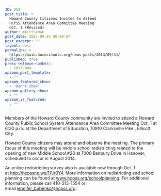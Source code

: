 ```yaml
---
ID: 252
post_title: >
  Howard County Citizens Invited to Attend
  HCPSS Attendance Area Committee Meeting
  Oct. 1 (Revised)
author: mkittleman
post_date: 2013-09-24 00:00:07
post_excerpt: ""
layout: post
permalink: >
  https://main.hocoschools.org/news-posts/2013/09/44/
published: true
press-release-number:
  - 2013-044
wpzoom_post_template:
  - ""
wpzoom_featured_show:
  - "Don't Show"
wpzoom_gallery_show:
  - ""
wpzoom_is_featured:
  - ""
---
```

Members of the Howard County community are invited to attend a Howard County Public School System Attendance Area Committee Meeting Oct. 1 at 6:30 p.m. at the Department of Education, 10910 Clarksville Pike., Ellicott City.

Howard County citizens may attend and observe the meeting. The primary focus of this meeting will be middle school redistricting related to the opening of new Middle School #20 at 7000 Banbury Drive in Hanover, scheduled to occur in August 2014.

An online redistricting survey also is available now through Oct. 1 at <a href="http://hcpssne.ws/17Jr0Y4" target="_blank">http://hcpssne.ws/17Jr0Y4</a>. More information on redistricting and school planning can be found at <a href="http://www.hcpss.org/schoolplanning">www.hcpss.org/schoolplanning</a>.
For additional information, please call 410-313-1554 or email <a href="mailto:jennifer_bubenko@hcpss.org">jennifer_bubenko@hcpss.org</a>.